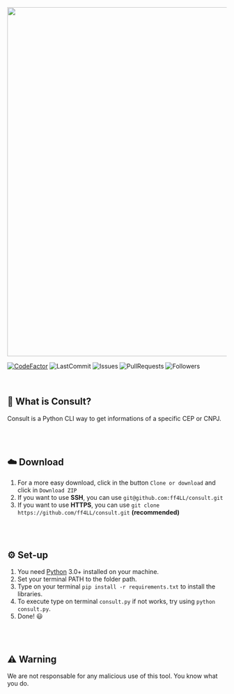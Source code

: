 <img src="https://i.imgur.com/MVrKcaX.png" width = 800>

[![CodeFactor](https://www.codefactor.io/repository/github/h4lkun1/consult/badge)](https://www.codefactor.io/repository/github/h4lkun1/consult)
![LastCommit](https://img.shields.io/github/last-commit/h4lkun1/consult)
![Issues](https://img.shields.io/github/issues/h4lkun1/consult)
![PullRequests](https://img.shields.io/github/issues-pr/h4lkun1/consult)
![Followers](https://img.shields.io/github/followers/h4lkun1?label=Follow)

<br>

## 🤔 What is Consult?
Consult is a Python CLI way to get informations of a specific CEP or CNPJ.

<br><br>

## ☁️ Download
1. For a more easy download, click in the button `Clone or download` and click in `Download ZIP`
2. If you want to use **SSH**, you can use `git@github.com:ff4LL/consult.git`
3. If you want to use **HTTPS**, you can use `git clone https://github.com/ff4LL/consult.git` **(recommended)**

<br><br>

## ⚙️ Set-up
1. You need [Python](https://www.python.org/) 3.0+ installed on your machine.
2. Set your terminal PATH to the folder path.
3. Type on your terminal `pip install -r requirements.txt` to install the libraries.
4. To execute type on terminal `consult.py` if not works, try using `python consult.py`.
5. Done! 😃

<br><br>

## ⚠️ Warning
We are not responsable for any malicious use of this tool. You know what you do.
